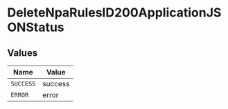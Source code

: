 # DeleteNpaRulesID200ApplicationJSONStatus


## Values

| Name      | Value     |
| --------- | --------- |
| `SUCCESS` | success   |
| `ERROR`   | error     |